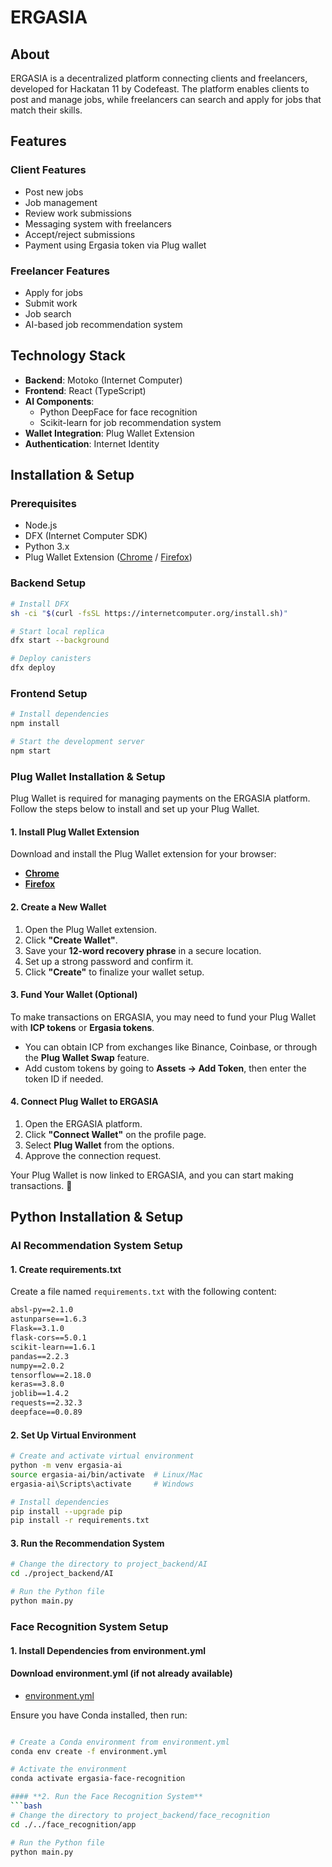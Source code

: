 # ERGASIA

## About
ERGASIA is a decentralized platform connecting clients and freelancers, developed for Hackatan 11 by Codefeast. The platform enables clients to post and manage jobs, while freelancers can search and apply for jobs that match their skills.

## Features

### Client Features
- Post new jobs
- Job management
- Review work submissions
- Messaging system with freelancers
- Accept/reject submissions
- Payment using Ergasia token via Plug wallet

### Freelancer Features
- Apply for jobs
- Submit work
- Job search
- AI-based job recommendation system

## Technology Stack
- **Backend**: Motoko (Internet Computer)
- **Frontend**: React (TypeScript)
- **AI Components**: 
  - Python DeepFace for face recognition
  - Scikit-learn for job recommendation system
- **Wallet Integration**: Plug Wallet Extension
- **Authentication**: Internet Identity

## Installation & Setup

### Prerequisites
- Node.js 
- DFX (Internet Computer SDK)
- Python 3.x
- Plug Wallet Extension ([Chrome](https://chromewebstore.google.com/detail/plug/dfjmiogamkkfklemondpoohhiknbiami) / [Firefox](https://addons.mozilla.org/en-US/firefox/addon/plug-wallet/))  

### Backend Setup
```bash
# Install DFX
sh -ci "$(curl -fsSL https://internetcomputer.org/install.sh)"

# Start local replica
dfx start --background

# Deploy canisters
dfx deploy
```

### Frontend Setup
```bash
# Install dependencies
npm install

# Start the development server
npm start
```

### Plug Wallet Installation & Setup

Plug Wallet is required for managing payments on the ERGASIA platform. Follow the steps below to install and set up your Plug Wallet.

#### **1. Install Plug Wallet Extension**  
Download and install the Plug Wallet extension for your browser:
- **[Chrome](https://chromewebstore.google.com/detail/plug/dfjmiogamkkfklemondpoohhiknbiami)**  
- **[Firefox](https://addons.mozilla.org/en-US/firefox/addon/plug-wallet/)**  

#### **2. Create a New Wallet**  
1. Open the Plug Wallet extension.  
2. Click **"Create Wallet"**.  
3. Save your **12-word recovery phrase** in a secure location.  
4. Set up a strong password and confirm it.  
5. Click **"Create"** to finalize your wallet setup.  

#### **3. Fund Your Wallet (Optional)**  
To make transactions on ERGASIA, you may need to fund your Plug Wallet with **ICP tokens** or **Ergasia tokens**.  
- You can obtain ICP from exchanges like Binance, Coinbase, or through the **Plug Wallet Swap** feature.  
- Add custom tokens by going to **Assets → Add Token**, then enter the token ID if needed.  

#### **4. Connect Plug Wallet to ERGASIA**  
1. Open the ERGASIA platform.  
2. Click **"Connect Wallet"** on the profile page.  
3. Select **Plug Wallet** from the options.  
4. Approve the connection request.  

Your Plug Wallet is now linked to ERGASIA, and you can start making transactions. 🚀

## Python Installation & Setup

### AI Recommendation System Setup

#### **1. Create requirements.txt**
Create a file named `requirements.txt` with the following content:
```txt
absl-py==2.1.0
astunparse==1.6.3
Flask==3.1.0
flask-cors==5.0.1
scikit-learn==1.6.1
pandas==2.2.3
numpy==2.0.2
tensorflow==2.18.0
keras==3.8.0
joblib==1.4.2
requests==2.32.3
deepface==0.0.89
```

#### **2. Set Up Virtual Environment**
```bash
# Create and activate virtual environment
python -m venv ergasia-ai
source ergasia-ai/bin/activate  # Linux/Mac
ergasia-ai\Scripts\activate     # Windows

# Install dependencies
pip install --upgrade pip
pip install -r requirements.txt
```

#### **3. Run the Recommendation System**
```bash
# Change the directory to project_backend/AI
cd ./project_backend/AI

# Run the Python file
python main.py
```

### Face Recognition System Setup

#### **1. Install Dependencies from environment.yml**
#### Download environment.yml (if not already available)
- [environment.yml](https://github.com/memeett/icp/blob/master/environment.yml)

Ensure you have Conda installed, then run:
```bash

# Create a Conda environment from environment.yml
conda env create -f environment.yml

# Activate the environment
conda activate ergasia-face-recognition

#### **2. Run the Face Recognition System**
```bash
# Change the directory to project_backend/face_recognition
cd ./../face_recognition/app

# Run the Python file
python main.py
```
